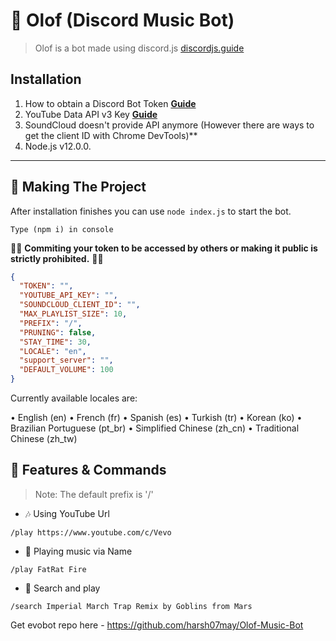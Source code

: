 # 🎵 Olof (Discord Music Bot)
> Olof is a bot made using discord.js [discordjs.guide](https://discordjs.guide)

## Installation

1. How to obtain a Discord Bot Token **[Guide](https://discordjs.guide/preparations/setting-up-a-bot-application.html#creating-your-bot)**
2. YouTube Data API v3 Key **[Guide](https://developers.google.com/youtube/v3/getting-started)**  
3. SoundCloud doesn't provide API anymore (However there are ways to get the client ID with Chrome DevTools)**
4. Node.js v12.0.0.

---

## 🔎 Making The Project

After installation finishes you can use `node index.js` to start the bot.

```
Type (npm i) in console
```

🚨🚨 **Commiting your token to be accessed by others or making it public is strictly prohibited.** 🚨🚨

```json
{
  "TOKEN": "",
  "YOUTUBE_API_KEY": "",
  "SOUNDCLOUD_CLIENT_ID": "",
  "MAX_PLAYLIST_SIZE": 10,
  "PREFIX": "/",
  "PRUNING": false,
  "STAY_TIME": 30,
  "LOCALE": "en",
  "support_server": "",
  "DEFAULT_VOLUME": 100
}
```

Currently available locales are:

• English (en)
• French (fr)
• Spanish (es)
• Turkish (tr)
• Korean (ko)
• Brazilian Portuguese (pt_br)
• Simplified Chinese (zh_cn)
• Traditional Chinese (zh_tw)

## 📝 Features & Commands

> Note: The default prefix is '/'

* 🎶 Using YouTube Url

`/play https://www.youtube.com/c/Vevo`

* 🔎 Playing music via Name

`/play FatRat Fire`

* 🔎 Search and play

`/search Imperial March Trap Remix by Goblins from Mars`

Get evobot repo here - 
https://github.com/harsh07may/Olof-Music-Bot
